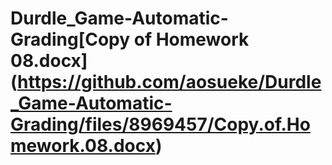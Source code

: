 # Durdle_Game-Automatic-Grading[Copy of Homework 08.docx] (https://github.com/aosueke/Durdle_Game-Automatic-Grading/files/8969457/Copy.of.Homework.08.docx)
